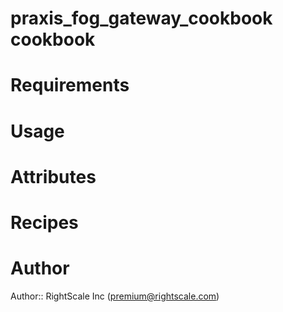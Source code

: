 # praxis_fog_gateway_cookbook cookbook

# Requirements

# Usage

# Attributes

# Recipes

# Author

Author:: RightScale Inc (<premium@rightscale.com>)
